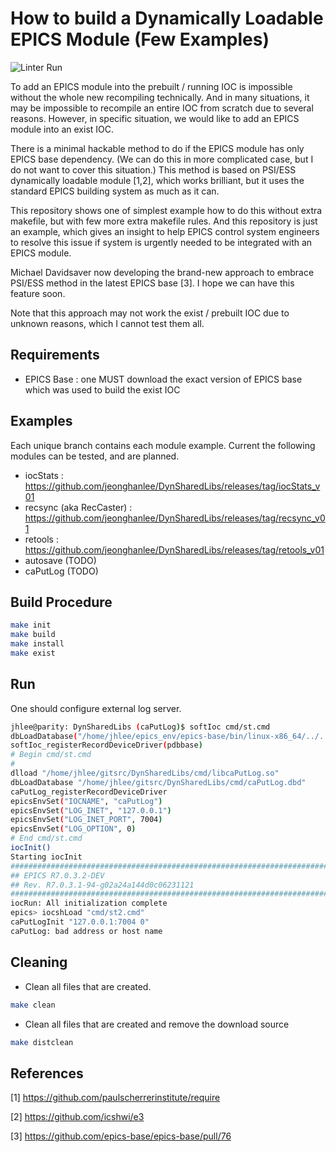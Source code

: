 # How to build a Dynamically Loadable EPICS Module (Few Examples)

![Linter Run](https://github.com/jeonghanlee/DynSharedLibs/workflows/Linter%20Run/badge.svg)

To add an EPICS module into the prebuilt / running IOC is impossible without the whole new recompiling technically. And in many situations, it may be impossible to recompile an entire IOC from scratch due to several reasons. However, in specific situation, we would like to add an EPICS module into an exist IOC.

There is a minimal hackable method to do if the EPICS module has only EPICS base dependency. (We can do this in more complicated case, but I do not want to cover this situation.) This method is based on PSI/ESS dynamically loadable module [1,2], which works brilliant, but it uses the standard EPICS building system as much as it can.

This repository shows one of simplest example how to do this without extra makefile, but with few more extra makefile rules. And this repository is just an example, which gives an insight to help EPICS control system engineers to resolve this issue if system is urgently needed to be integrated with an EPICS module.

Michael Davidsaver now developing the brand-new approach to embrace PSI/ESS method in the latest EPICS base [3]. I hope we can have this feature soon.

Note that this approach may not work the exist / prebuilt IOC due to unknown reasons, which I cannot test them all.

## Requirements

* EPICS Base : one MUST download the exact version of EPICS base which was used to build the exist IOC

## Examples

Each unique branch contains each module example. Current the following modules can be tested, and are planned.

* iocStats : <https://github.com/jeonghanlee/DynSharedLibs/releases/tag/iocStats_v01>
* recsync (aka RecCaster) : <https://github.com/jeonghanlee/DynSharedLibs/releases/tag/recsync_v01>
* retools : <https://github.com/jeonghanlee/DynSharedLibs/releases/tag/retools_v01>
* autosave (TODO)
* caPutLog (TODO)

## Build Procedure

```bash
make init
make build
make install
make exist
```

## Run

One should configure external log server.

```bash
jhlee@parity: DynSharedLibs (caPutLog)$ softIoc cmd/st.cmd
dbLoadDatabase("/home/jhlee/epics_env/epics-base/bin/linux-x86_64/../../dbd/softIoc.dbd")
softIoc_registerRecordDeviceDriver(pdbbase)
# Begin cmd/st.cmd
#
dlload "/home/jhlee/gitsrc/DynSharedLibs/cmd/libcaPutLog.so"
dbLoadDatabase "/home/jhlee/gitsrc/DynSharedLibs/cmd/caPutLog.dbd"
caPutLog_registerRecordDeviceDriver
epicsEnvSet("IOCNAME", "caPutLog")
epicsEnvSet("LOG_INET", "127.0.0.1")
epicsEnvSet("LOG_INET_PORT", 7004)
epicsEnvSet("LOG_OPTION", 0)
# End cmd/st.cmd
iocInit()
Starting iocInit
############################################################################
## EPICS R7.0.3.2-DEV
## Rev. R7.0.3.1-94-g02a24a144d0c06231121
############################################################################
iocRun: All initialization complete
epics> iocshLoad "cmd/st2.cmd"
caPutLogInit "127.0.0.1:7004 0"
caPutLog: bad address or host name
```

## Cleaning

* Clean all files that are created.

```bash
make clean
```

* Clean all files that are created and remove the download source

```bash
make distclean
```

## References

[1] <https://github.com/paulscherrerinstitute/require>

[2] <https://github.com/icshwi/e3>

[3] <https://github.com/epics-base/epics-base/pull/76>
